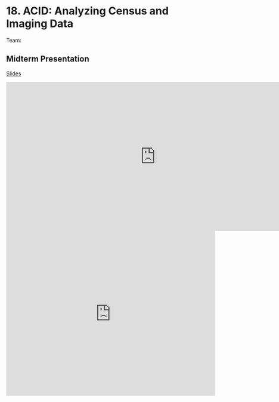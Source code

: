 # 18. ACID: Analyzing Census and Imaging Data

Team:

## Midterm Presentation

[Slides](midterm/18.pptx)

<center><iframe src="http://docs.google.com/gview?url=http://courses.d2l.ai/berkeley-stat-157/projects/midterm/18.pptx&embedded=true"
    style="width:800px; height:400px;" frameborder="0"></iframe></center>

<center><iframe width="560" height="441" src="https://www.youtube.com/embed/HnOszl8SBv8" frameborder="0" allowfullscreen></iframe></center>
